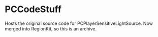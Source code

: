 # PCCodeStuff
Hosts the original source code for PCPlayerSensitiveLightSource. Now merged into RegionKit, so this is an archive.
